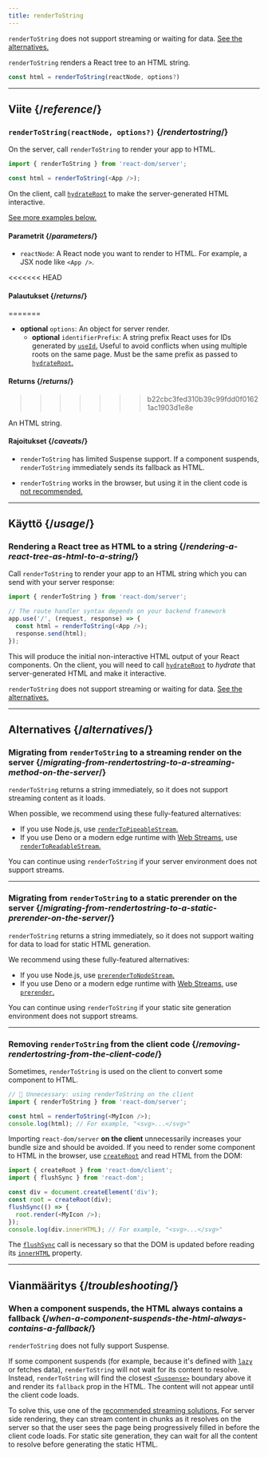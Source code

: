 ```yaml
---
title: renderToString
---
```


<Pitfall>

`renderToString` does not support streaming or waiting for data. [See the alternatives.](#alternatives)

</Pitfall>

<Intro>

`renderToString` renders a React tree to an HTML string.

```js
const html = renderToString(reactNode, options?)
```

</Intro>

<InlineToc />

---

## Viite {/*reference*/}

### `renderToString(reactNode, options?)` {/*rendertostring*/}

On the server, call `renderToString` to render your app to HTML.

```js
import { renderToString } from 'react-dom/server';

const html = renderToString(<App />);
```

On the client, call [`hydrateRoot`](/reference/react-dom/client/hydrateRoot) to make the server-generated HTML interactive.

[See more examples below.](#usage)

#### Parametrit {/*parameters*/}

* `reactNode`: A React node you want to render to HTML. For example, a JSX node like `<App />`.

<<<<<<< HEAD
#### Palautukset {/*returns*/}
=======
* **optional** `options`: An object for server render.
  * **optional** `identifierPrefix`: A string prefix React uses for IDs generated by [`useId`.](/reference/react/useId) Useful to avoid conflicts when using multiple roots on the same page. Must be the same prefix as passed to [`hydrateRoot`.](/reference/react-dom/client/hydrateRoot#parameters)

#### Returns {/*returns*/}
>>>>>>> b22cbc3fed310b39c99fdd0f01621ac1903d1e8e

An HTML string.

#### Rajoitukset {/*caveats*/}

* `renderToString` has limited Suspense support. If a component suspends, `renderToString` immediately sends its fallback as HTML.

* `renderToString` works in the browser, but using it in the client code is [not recommended.](#removing-rendertostring-from-the-client-code)

---

## Käyttö {/*usage*/}

### Rendering a React tree as HTML to a string {/*rendering-a-react-tree-as-html-to-a-string*/}

Call `renderToString` to render your app to an HTML string which you can send with your server response:

```js {5-6}
import { renderToString } from 'react-dom/server';

// The route handler syntax depends on your backend framework
app.use('/', (request, response) => {
  const html = renderToString(<App />);
  response.send(html);
});
```

This will produce the initial non-interactive HTML output of your React components. On the client, you will need to call [`hydrateRoot`](/reference/react-dom/client/hydrateRoot) to *hydrate* that server-generated HTML and make it interactive.


<Pitfall>

`renderToString` does not support streaming or waiting for data. [See the alternatives.](#alternatives)

</Pitfall>

---

## Alternatives {/*alternatives*/}

### Migrating from `renderToString` to a streaming render on the server {/*migrating-from-rendertostring-to-a-streaming-method-on-the-server*/}

`renderToString` returns a string immediately, so it does not support streaming content as it loads.

When possible, we recommend using these fully-featured alternatives:

* If you use Node.js, use [`renderToPipeableStream`.](/reference/react-dom/server/renderToPipeableStream)
* If you use Deno or a modern edge runtime with [Web Streams](https://developer.mozilla.org/en-US/docs/Web/API/Streams_API), use [`renderToReadableStream`.](/reference/react-dom/server/renderToReadableStream)

You can continue using `renderToString` if your server environment does not support streams.

---

### Migrating from `renderToString` to a static prerender on the server {/*migrating-from-rendertostring-to-a-static-prerender-on-the-server*/}

`renderToString` returns a string immediately, so it does not support waiting for data to load for static HTML generation.

We recommend using these fully-featured alternatives:

* If you use Node.js, use [`prerenderToNodeStream`.](/reference/react-dom/static/prerenderToNodeStream)
* If you use Deno or a modern edge runtime with [Web Streams](https://developer.mozilla.org/en-US/docs/Web/API/Streams_API), use [`prerender`.](/reference/react-dom/static/prerender)

You can continue using `renderToString` if your static site generation environment does not support streams.

---

### Removing `renderToString` from the client code {/*removing-rendertostring-from-the-client-code*/}

Sometimes, `renderToString` is used on the client to convert some component to HTML.

```js {1-2}
// 🚩 Unnecessary: using renderToString on the client
import { renderToString } from 'react-dom/server';

const html = renderToString(<MyIcon />);
console.log(html); // For example, "<svg>...</svg>"
```

Importing `react-dom/server` **on the client** unnecessarily increases your bundle size and should be avoided. If you need to render some component to HTML in the browser, use [`createRoot`](/reference/react-dom/client/createRoot) and read HTML from the DOM:

```js
import { createRoot } from 'react-dom/client';
import { flushSync } from 'react-dom';

const div = document.createElement('div');
const root = createRoot(div);
flushSync(() => {
  root.render(<MyIcon />);
});
console.log(div.innerHTML); // For example, "<svg>...</svg>"
```

The [`flushSync`](/reference/react-dom/flushSync) call is necessary so that the DOM is updated before reading its [`innerHTML`](https://developer.mozilla.org/en-US/docs/Web/API/Element/innerHTML) property.

---

## Vianmääritys {/*troubleshooting*/}

### When a component suspends, the HTML always contains a fallback {/*when-a-component-suspends-the-html-always-contains-a-fallback*/}

`renderToString` does not fully support Suspense.

If some component suspends (for example, because it's defined with [`lazy`](/reference/react/lazy) or fetches data), `renderToString` will not wait for its content to resolve. Instead, `renderToString` will find the closest [`<Suspense>`](/reference/react/Suspense) boundary above it and render its `fallback` prop in the HTML. The content will not appear until the client code loads.

To solve this, use one of the [recommended streaming solutions.](#alternatives) For server side rendering, they can stream content in chunks as it resolves on the server so that the user sees the page being progressively filled in before the client code loads. For static site generation, they can wait for all the content to resolve before generating the static HTML.

